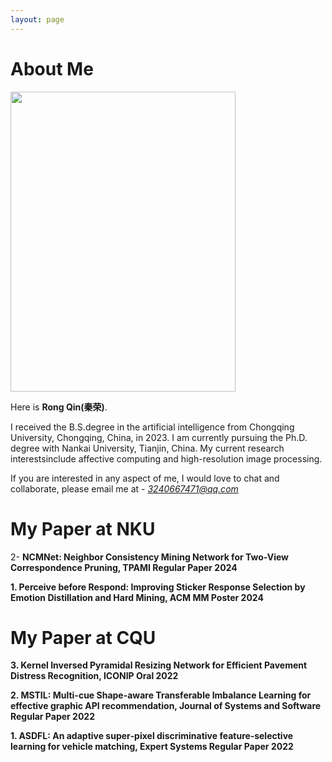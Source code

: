 ```yaml
---
layout: page
---
```


# About Me

<img src="https://qinrong-nku.github.io/qr.jpg" class="floatpic" width="360" height="480">

Here is **Rong Qin(秦荣)**.

I received the B.S.degree in the artificial intelligence from Chongqing University, Chongqing, China, in 2023. I am currently pursuing the Ph.D. degree with Nankai University, Tianjin, China. My current research interestsinclude affective computing and high-resolution image processing.

If you are interested in any aspect of me, I would love to chat and collaborate, please email me at - *3240667471@qq.com*

# My Paper at NKU

2- **NCMNet: Neighbor Consistency Mining Network for Two-View Correspondence Pruning, TPAMI Regular Paper 2024**


**1.  Perceive before Respond: Improving Sticker Response Selection by Emotion Distillation and Hard Mining, ACM MM Poster 2024**

# My Paper at CQU

**3.  Kernel Inversed Pyramidal Resizing Network for Efficient Pavement Distress Recognition, ICONIP Oral 2022**

**2.  MSTIL: Multi-cue Shape-aware Transferable Imbalance Learning for effective graphic API recommendation, Journal of Systems and Software Regular Paper 2022**

**1.  ASDFL: An adaptive super‐pixel discriminative feature‐selective learning for vehicle matching, Expert Systems Regular Paper 2022**








